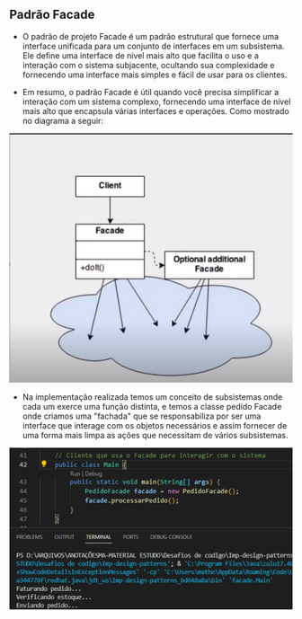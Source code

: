 ## Padrão Facade

- O padrão de projeto Facade é um padrão estrutural que fornece uma interface unificada para um conjunto de interfaces em um subsistema. Ele define uma interface de nível mais alto que facilita o uso e a interação com o sistema subjacente, ocultando sua complexidade e fornecendo uma interface mais simples e fácil de usar para os clientes.

- Em resumo, o padrão Facade é útil quando você precisa simplificar a interação com um sistema complexo, fornecendo uma interface de nível mais alto que encapsula várias interfaces e operações. Como mostrado no diagrama a seguir:

![alt text](image.png)

- Na implementação realizada temos um conceito de subsistemas onde cada um exerce uma função distinta, e temos a classe pedido Facade onde criamos uma "fachada" que se responsabiliza por ser uma interface que interage com os objetos necessários e assim fornecer de uma forma mais limpa as ações que necessitam de vários subsistemas.

![alt text](image-1.png)